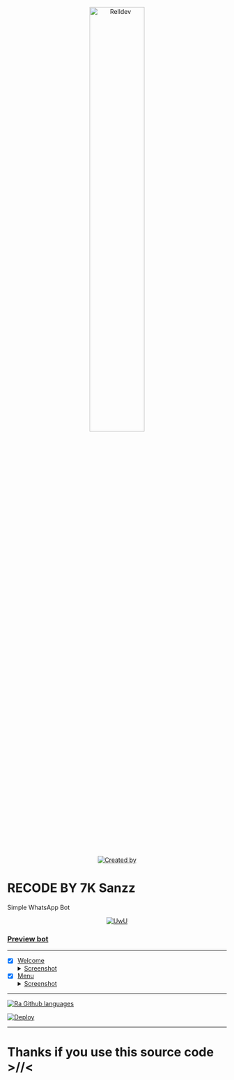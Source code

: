 <p align="center">
    <img src="https://telegra.ph/file/b88ff90238fc02a160f3e.jpg" width="50%" height="50%" alt="Relldev"/>
    <br>
    <a href="https://github.com/RaaaGH"><img title="Created by" src="https://img.shields.io/badge/Creator-RaaBotz San-green?style=for-the-badge&logo=github"></a>
</p>

# RECODE BY 7K Sanzz

Simple WhatsApp Bot

<p align="center">
  <a href="https://github.com/RaaaGH"><img src="http://readme-typing-svg.herokuapp.com?color=7FFF00&center=true&vCenter=true&multiline=false&lines=Simple+Whatsapp+Bot;Base+ori+by+Nurutomo;Give+star+and+forks+this+repo; Script+By+Clarwa San" alt="UwU">
</p>

### Preview bot
------------------
- [x] Welcome <details><summary>Screenshot</summary><img src="https://telegra.ph/file/71cd738e5c43219247640.jpg"></details>
- [x] Menu <details><summary>Screenshot</summary><img src="https://telegra.ph/file/dbbe0d04c6e1b98c54014.jpg"></details>
------------------

![Ra Github languages](https://github-readme-stats.vercel.app/api/top-langs/?username=zivfurr&theme=tokyonight)

[![Deploy](https://www.herokucdn.com/deploy/button.svg)](https://heroku.com/deploy?template=https://github.com/Rlxfly/bot-tzy)
 
   

---------
  
  
  # Thanks if you use this source code >//<
